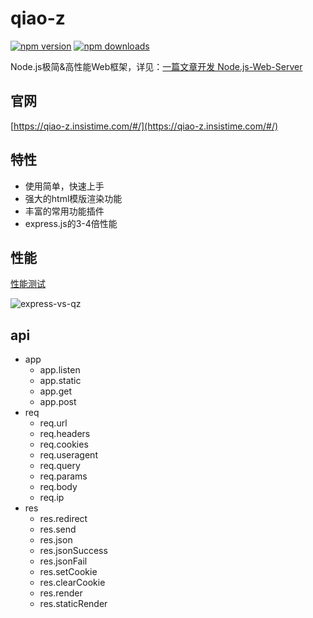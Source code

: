 # qiao-z

[![npm version](https://img.shields.io/npm/v/qiao-z.svg?style=flat-square)](https://www.npmjs.org/package/qiao-z)
[![npm downloads](https://img.shields.io/npm/dm/qiao-z.svg?style=flat-square)](https://npm-stat.com/charts.html?package=qiao-z)

Node.js极简&高性能Web框架，详见：[一篇文章开发 Node.js-Web-Server](https://blog.insistime.com/nodejs-web-server)

## 官网

[https://qiao-z.insistime.com/#/](https://qiao-z.insistime.com/#/)

## 特性

- 使用简单，快速上手
- 强大的html模版渲染功能
- 丰富的常用功能插件
- express.js的3-4倍性能

## 性能

[性能测试](https://qiao-z.insistime.com/docs/guides/performance.md)

![express-vs-qz](https://qiao-z.insistime.com/docs/guides/imgs/express-vs-qz.png)

## api

- app
  - app.listen
  - app.static
  - app.get
  - app.post
- req
  - req.url
  - req.headers
  - req.cookies
  - req.useragent
  - req.query
  - req.params
  - req.body
  - req.ip
- res
  - res.redirect
  - res.send
  - res.json
  - res.jsonSuccess
  - res.jsonFail
  - res.setCookie
  - res.clearCookie
  - res.render
  - res.staticRender
